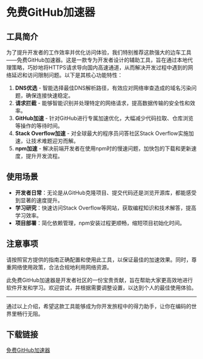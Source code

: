 # 免费GitHub加速器

## 工具简介

为了提升开发者的工作效率并优化访问体验，我们特别推荐这款强大的边车工具——免费GitHub加速器。这是一款专为开发者设计的辅助工具，旨在通过本地代理策略，巧妙地将HTTPS请求导向国内高速通道，从而解决开发过程中遇到的网络延迟和访问限制问题。以下是其核心功能特性：

1. **DNS优选** - 智能选择最佳DNS解析路径，有效应对网络审查造成的域名污染问题，确保连接快速稳定。
2. **请求拦截** - 能够智能识别并处理特定的网络请求，提高数据传输的安全性和效率。
3. **GitHub加速** - 针对GitHub进行专属加速优化，大幅减少代码拉取、仓库浏览等操作的等待时间。
4. **Stack Overflow加速** - 对全球最大的程序员问答社区Stack Overflow实施加速，让技术难题迎刃而解。
5. **npm加速** - 解决前端开发者在使用npm时的慢速问题，加快包的下载和更新速度，提升开发流程。

## 使用场景

- **开发者日常**：无论是从GitHub克隆项目、提交代码还是浏览开源库，都能感受到显著的速度提升。
- **学习研究**：快速访问Stack Overflow等网站，获取编程知识和技术解答，提高学习效率。
- **项目部署**：简化依赖管理，npm安装过程更顺畅，缩短项目初始化时间。

## 注意事项

请按照官方提供的指南正确配置和使用此工具，以保证最佳的加速效果。同时，尊重网络使用政策，合法合规地利用网络资源。

此免费GitHub加速器是开发者社区的一份宝贵贡献，旨在帮助大家更高效地进行软件开发和学习。欢迎尝试，并根据需要调整设置，以达到个人的最佳使用体验。

---

通过以上介绍，希望这款工具能够成为你开发旅程中的得力助手，让你在编码的世界里畅行无阻。

## 下载链接

[免费GitHub加速器](https://pan.quark.cn/s/70c12786b835)